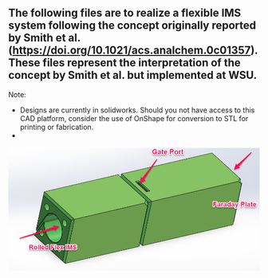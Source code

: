 ## The following files are to realize a flexible IMS system following the concept originally reported by Smith et al. (https://doi.org/10.1021/acs.analchem.0c01357).  These files represent the interpretation of the concept by Smith et al. but implemented at WSU.

Note: 
* Designs are currently in solidworks.  Should you not have access to this CAD platform, consider the use of OnShape for conversion to STL for printing or fabrication.
* 
<img align="center" src="https://github.com/bhclowers/OS-IMS/blob/master/PCB_IMS/FlexIMS/FlexIMS_Holder.png?raw=true">
